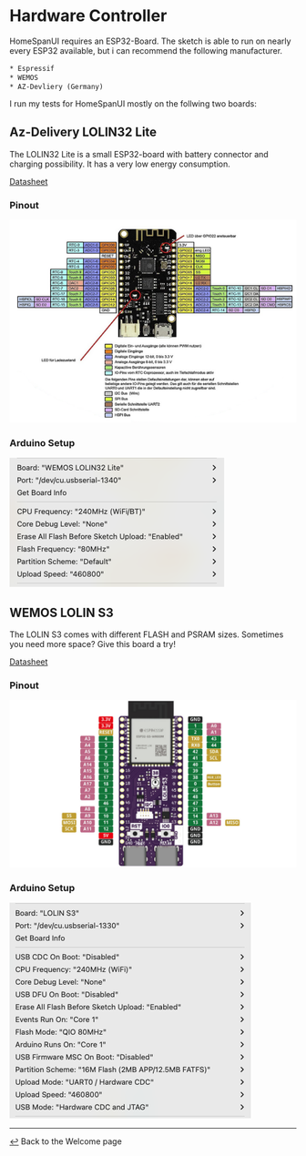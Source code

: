 # Hardware Controller

HomeSpanUI requires an ESP32-Board. The sketch is able to run on nearly every ESP32 available, but i can recommend the following manufacturer.

```
* Espressif
* WEMOS
* AZ-Devliery (Germany)
```

I run my tests for HomeSpanUI mostly on the follwing two boards:

## Az-Delivery LOLIN32 Lite
The LOLIN32 Lite is a small ESP32-board with battery connector and charging possibility. It has a very low energy consumption.

[Datasheet](https://cdn.shopify.com/s/files/1/1509/1638/files/ESP32_Lolin32_Datenblatt_AZ-Delivery_Vertriebs_GmbH.pdf?v=1631862397)

### Pinout
![alt text](https://github.com/datjan/HomeSpanUI/blob/main/docs/images/esp32_lolin32lite_pinout.png?raw=true)
### Arduino Setup
![alt text](https://github.com/datjan/HomeSpanUI/blob/main/docs/images/esp32_lolin32lite_arduino_setup.png?raw=true)


## WEMOS LOLIN S3
The LOLIN S3 comes with different FLASH and PSRAM sizes. Sometimes you need more space? Give this board a try!

[Datasheet](https://www.wemos.cc/en/latest/s3/s3.html)

### Pinout
![alt text](https://github.com/datjan/HomeSpanUI/blob/main/docs/images/esp32_lolins3_pinout.png?raw=true)
### Arduino Setup
![alt text](https://github.com/datjan/HomeSpanUI/blob/main/docs/images/esp32_lolins3_arduino_setup.png?raw=true)

---

[↩️](../README.md) Back to the Welcome page
